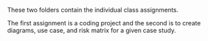 These two folders contain the individual class assignments.

The first assignment is a coding project and the second is to create diagrams, use case, and risk matrix for a given case study.
